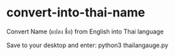 # convert-into-thai-name
Convert Name (แปลง ชื่อ) from English into Thai language

Save to your desktop and enter:
python3 thailangauge.py

